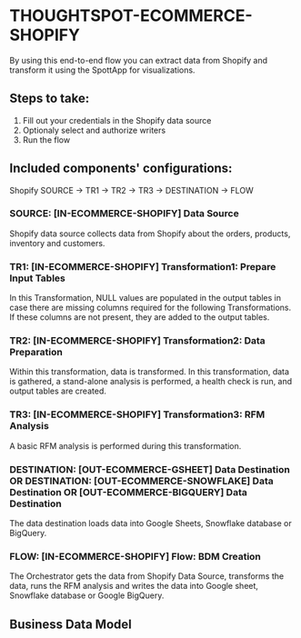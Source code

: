 # THOUGHTSPOT-ECOMMERCE-SHOPIFY

By using this end-to-end flow you can extract data from Shopify and transform it using the SpottApp for visualizations.

## Steps to take:
1. Fill out your credentials in the Shopify data source
2. Optionaly select and authorize writers
3. Run the flow

## Included components' configurations:

Shopify SOURCE -> TR1 -> TR2 -> TR3 -> DESTINATION -> FLOW


### SOURCE: [IN-ECOMMERCE-SHOPIFY] Data Source

Shopify data source collects data from Shopify about the orders, products, inventory and customers.

### TR1: [IN-ECOMMERCE-SHOPIFY] Transformation1: Prepare Input Tables

In this Transformation, NULL values are populated in the output tables in case there are missing columns required for the following Transformations. If these columns are not present, they are added to the output tables.

### TR2: [IN-ECOMMERCE-SHOPIFY] Transformation2: Data Preparation

Within this transformation, data is transformed. In this transformation, data is gathered, a stand-alone analysis is performed, a health check is run, and output tables are created.

### TR3: [IN-ECOMMERCE-SHOPIFY] Transformation3: RFM Analysis

A basic RFM analysis is performed during this transformation.

### DESTINATION: [OUT-ECOMMERCE-GSHEET] Data Destination OR DESTINATION: [OUT-ECOMMERCE-SNOWFLAKE] Data Destination OR [OUT-ECOMMERCE-BIGQUERY] Data Destination 

The data destination loads data into Google Sheets, Snowflake database or BigQuery.

### FLOW: [IN-ECOMMERCE-SHOPIFY] Flow: BDM Creation

The Orchestrator gets the data from Shopify Data Source, transforms the data, runs the RFM analysis and writes the data into Google sheet, Snowflake database or Google BigQuery.

## Business Data Model





